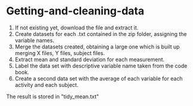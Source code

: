 # Getting-and-cleaning-data

1. If not existing yet, download the file and extract it.
2. Create datasets for each .txt contained in the zip folder, assigning the variable names.
3. Merge the datasets created, obtaining a large one which is built up merging X files, Y files, subject files.
4. Extract mean and standard deviation for each measurement.
5. Label the data set with descriptive variable name taken from the code book.
6. Create a second data set with the average of each variable for each activity and each subject.
 
 The result is stored in "tidy_mean.txt"

